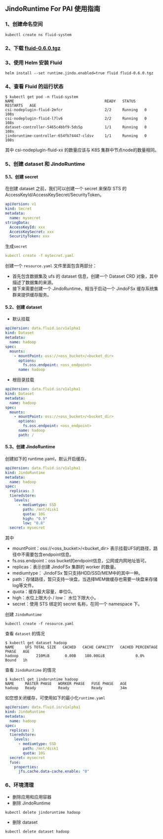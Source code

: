 ## JindoRuntime For PAI 使用指南
### 1、创建命名空间
```shell
kubectl create ns fluid-system
```
### 2、下载 [fluid-0.6.0.tgz](http://smartdata-binary.oss-cn-shanghai.aliyuncs.com/fluid/PAI/fluid-0.6.0.tgz)
### 3、使用 Helm 安装 Fluid
```shell
helm install --set runtime.jindo.enabled=true fluid fluid-0.6.0.tgz
```
### 4、查看 Fluid 的运行状态
```shell
$ kubectl get pod -n fluid-system
NAME                                         READY   STATUS    RESTARTS   AGE
csi-nodeplugin-fluid-2mfcr                   2/2     Running   0          108s
csi-nodeplugin-fluid-l7lv6                   2/2     Running   0          108s
dataset-controller-5465c4bbf9-5ds5p          1/1     Running   0          108s
jindoruntime-controller-654fb74447-cldsv     1/1     Running   0          108s
```
其中 csi-nodeplugin-fluid-xx 的数量应该与 K8S 集群中节点node的数量相同。
### 5、创建 dataset 和 JindoRuntime
#### 5.1、创建 secret
在创建 dataset 之前，我们可以创建一个 secret 来保存 STS 的 AccessKeyId/AccessKeySecret/SecurityToken。
```yaml
apiVersion: v1
kind: Secret
metadata:
  name: mysecret
stringData:
  AccessKeyId: xxx
  AccessKeySecret: xxx
  SecurityToken: xxx
```
生成`secret`
```yaml
kubectl create -f mySecret.yaml
```
创建一个 `resource.yaml` 文件里面包含两部分：
* 首先包含数据集及 ufs 的 dataset 信息，创建一个 Dataset CRD 对象，其中描述了数据集的来源。
* 接下来需要创建一个 JindoRuntime，相当于启动一个 JindoFSx 缓存系统集群来提供缓存服务。

#### 5.2、创建 dataset
- 默认挂载
```yaml
apiVersion: data.fluid.io/v1alpha1
kind: Dataset
metadata:
  name: hadoop
spec:
  mounts:
    - mountPoint: oss://<oss_bucket>/<bucket_dir>
      options:
        fs.oss.endpoint: <oss_endpoint>  
      name: hadoop
```
- 根目录挂载
```yaml
apiVersion: data.fluid.io/v1alpha1
kind: Dataset
metadata:
  name: hadoop
spec:
  mounts:
    - mountPoint: oss://<oss_bucket>/<bucket_dir>
      options:
        fs.oss.endpoint: <oss_endpoint>  
      name: hadoop
      path: /
```
#### 5.3、创建 JindoRuntime
创建如下的 runtime.yaml，默认开启缓存。
```yaml
apiVersion: data.fluid.io/v1alpha1
kind: JindoRuntime
metadata:
  name: hadoop
spec:
  replicas: 3
  tieredstore:
    levels:
      - mediumtype: SSD
        path: /mnt/disk1
        quota: 10G
        high: "0.9"
        low: "0.8"
  secret: mysecret
```
其中
* mountPoint：oss://<oss_bucket>/<bucket_dir> 表示挂载UFS的路径，路径中不需要包含endpoint信息。
* fs.oss.endpoint：oss bucket的endpoint信息，公网或内网地址皆可。
* replicas：表示创建 JindoFSx 集群的 worker 的数量。
* mediumtype： JindoFSx 暂只支持HDD/SSD/MEM中的其中一种。
* path：存储路径，暂只支持一块盘，当选择MEM做缓存也需要一块盘来存储log等文件。
* quota：缓存最大容量，单位G。
* high：水位上限大小 / low： 水位下限大小。
* secret：使用 STS 绑定的 secret 名称，在同一个 namespace 下。

创建 `JindoRuntime`
```shell
kubectl create -f resource.yaml
```
查看 `dataset` 的情况
```shell
$ kubectl get dataset hadoop
NAME     UFS TOTAL SIZE   CACHED   CACHE CAPACITY   CACHED PERCENTAGE   PHASE   AGE
hadoop        210MiB       0.00B    180.00GiB              0.0%          Bound   1h
```
查看 `JindoRuntime` 的情况
```shell
$ kubectl get jindoruntime hadoop
NAME     MASTER PHASE   WORKER PHASE   FUSE PHASE   AGE
hadoop   Ready          Ready          Ready        34m
```

如您想关闭缓存，可使用如下的最小化`runtime.yaml`
```yaml
apiVersion: data.fluid.io/v1alpha1
kind: JindoRuntime
metadata:
  name: hadoop
spec:
  replicas: 3
  tieredstore:
    levels:
      - mediumtype: SSD
        path: /mnt/disk1
        quota: 10G
  secret: mysecret
  fuse:
    properties:
      jfs.cache.data-cache.enable: "0"
```
### 6、环境清理
* 删除应用和应用容器
* 删除 JindoRuntime
```shell
kubectl delete jindoruntime hadoop
```
* 删除 dataset
```shell
kubectl delete dataset hadoop
```